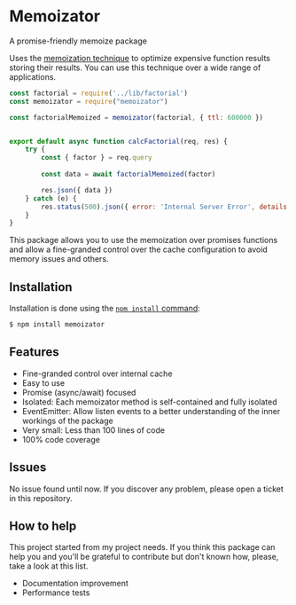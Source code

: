 # Memoizator

  A promise-friendly memoize package



Uses the [memoization technique](https://en.wikipedia.org/wiki/Memoization) to optimize expensive function results storing their results. You can use this technique over a wide range of applications.

```js
const factorial = require('../lib/factorial')
const memoizator = require("memoizator")

const factorialMemoized = memoizator(factorial, { ttl: 600000 })


export default async function calcFactorial(req, res) {
    try {
        const { factor } = req.query
        
        const data = await factorialMemoized(factor)

        res.json({ data })
    } catch (e) {
        res.status(500).json({ error: 'Internal Server Error', details: e.message })
    }
}
```

This package allows you to use the memoization over promises functions and allow a fine-granded control over the cache configuration to avoid memory issues and others.

## Installation

Installation is done using the
[`npm install` command](https://docs.npmjs.com/getting-started/installing-npm-packages-locally):

```bash
$ npm install memoizator
```

## Features

  * Fine-granded control over internal cache
  * Easy to use
  * Promise (async/await) focused
  * Isolated: Each memoizator method is self-contained and fully isolated
  * EventEmitter: Allow listen events to a better understanding of the inner workings of the package
  * Very small: Less than 100 lines of code
  * 100% code coverage
  
## Issues

No issue found until now. If you discover any problem, please open a ticket in this repository.

## How to help

This project started from my project needs. If you think this package can help you and you'll be grateful to contribute but don't known how, please, take a look at this list.

  * Documentation improvement
  * Performance tests